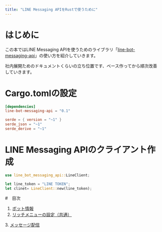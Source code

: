 ```yaml
---
title: "LINE Messaging APIをRustで使うために"
---
```



# はじめに
この本ではLINE Messaging APIを使うためのライブラリ「[line-bot-messaging-api](https://github.com/uiuifree/rust-line-messaging-api)」の使い方を紹介していきます。

社内展開ためのドキュメントくらいの立ち位置です、ベース作ってから順次改善していきます。


# Cargo.tomlの設定
```toml title:cargo.toml
[dependencies]
line-bot-messaging-api = "0.1"

serde = { version = "~1" }
serde_json = "~1"
serde_derive = "~1"
```


# LINE Messaging APIのクライアント作成

```rust
use line_bot_messaging_api::LineClient;

let line_token = "LINE TOKEN";
let clinet= LineClient::new(line_token);
```



#　目次

1. [ボット情報](bot)
2. [リッチメニューの設定（共通）](richmenu)

[//]: # (2. リッチメニューの設定（個人）)
3. [メッセージ配信](message)

[//]: # (4. MessageBuilderの使い方)

[//]: # (6. ユーザー情報の取得)

[//]: # (5. 集計)

[//]: # (5. オーディエンス管理)

[//]: # (5. グループトーク)

[//]: # (5. 複数人トーク)

[//]: # (5. リッチメニューエイリアス)
